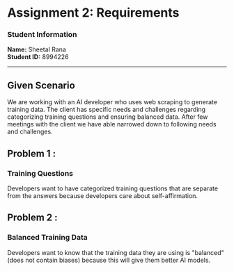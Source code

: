 # Assignment 2: Requirements

### Student Information
**Name:** Sheetal Rana  
**Student ID:** 8994226  

---

## Given Scenario
We are working with an AI developer who uses web scraping to generate training data. The client has specific needs and challenges regarding categorizing training questions and ensuring balanced data. 
After few meetings with the client we have able narrowed down to following needs and challenges.
## Problem 1 : 
### Training Questions
Developers want to have categorized training questions that are separate from the answers because developers care about self-affirmation.
## Problem 2 :
### Balanced Training Data
Developers want to know that the training data they are using is "balanced" (does not contain biases) because this will give them better AI models.
